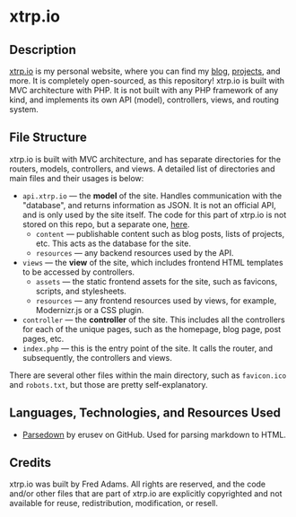 # xtrp.io

## Description

[xtrp.io](https://xtrp.io/) is my personal website, where you can find my [blog](https://xtrp.io/blog/), [projects](https://xtrp.io/code/), and more. It is completely open-sourced, as this repository! xtrp.io is built with MVC architecture with PHP. It is not built with any PHP framework of any kind, and implements its own API (model), controllers, views, and routing system.

## File Structure

xtrp.io is built with MVC architecture, and has separate directories for the routers, models, controllers, and views. A detailed list of directories and main files and their usages is below:

 - ```api.xtrp.io``` &mdash; the **model** of the site. Handles communication with the "database", and returns information as JSON. It is not an official API, and is only used by the site itself. The code for this part of xtrp.io is not stored on this repo, but a separate one, [here](https://github.com/xtrp/api.xtrp.io/).
   - ```content``` &mdash; publishable content such as blog posts, lists of projects, etc. This acts as the database for the site.
   - ```resources``` &mdash; any backend resources used by the API.
 - ```views``` &mdash; the **view** of the site, which includes frontend HTML templates to be accessed by controllers.
   - ```assets``` &mdash; the static frontend assets for the site, such as favicons, scripts, and stylesheets.
   - ```resources``` &mdash; any frontend resources used by views, for example, Modernizr.js or a CSS plugin.
 - ```controller``` &mdash; the **controller** of the site. This includes all the controllers for each of the unique pages, such as the homepage, blog page, post pages, etc.
 - ```index.php``` &mdash; this is the entry point of the site. It calls the router, and subsequently, the controllers and views.

There are several other files within the main directory, such as ```favicon.ico``` and ```robots.txt```, but those are pretty self-explanatory.

## Languages, Technologies, and Resources Used

 - [Parsedown](https://github.com/erusev/parsedown) by erusev on GitHub. Used for parsing markdown to HTML.

## Credits

xtrp.io was built by Fred Adams. All rights are reserved, and the code and/or other files that are part of xtrp.io are explicitly copyrighted and not available for reuse, redistribution, modification, or resell.
